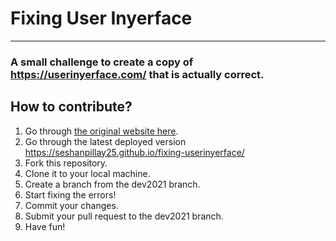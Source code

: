 # Fixing User Inyerface
---

### A small challenge to create a copy of https://userinyerface.com/ that is actually correct.

## How to contribute?

1. Go through [the original website here](https://userinyerface.com/).
2. Go through the latest deployed version https://seshanpillay25.github.io/fixing-userinyerface/
3. Fork this repository.
4. Clone it to your local machine.
5. Create a branch from the dev2021 branch.
6. Start fixing the errors!
7. Commit your changes.
8. Submit your pull request to the dev2021 branch.
9. Have fun!

